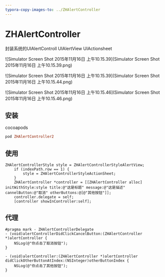 ```yaml
---
typora-copy-images-to: ../ZHAlertController
---
```


# ZHAlertController
封装系统的UIAlertControll UIAlertView UIActionsheet

![Simulator Screen Shot 2015年11月16日 上午10.15.39](Simulator Screen Shot 2015年11月16日 上午10.15.39.png)

![Simulator Screen Shot 2015年11月16日 上午10.15.39](Simulator Screen Shot 2015年11月16日 上午10.15.44.png)

![Simulator Screen Shot 2015年11月16日 上午10.15.46](Simulator Screen Shot 2015年11月16日 上午10.15.46.png)

## 安装

cocoapods

```ruby
pod ZHAlertController2
```

## 使用

```objc
ZHAlertControllerStyle style = ZHAlertControllerStyleAlertView;
    if (indexPath.row == 1) {
        style = ZHAlertControllerStyleActionSheet;
    }
    ZHAlertController *controller = [[ZHAlertController alloc] initWithStyle:style title:@"这是标题" message:@"这是描述" cannelButton:@"取消" otherButtons:@[@"其他按钮"]];
    controller.delegate = self;
    [controller showInController:self];
```

## 代理

```objc
#pragma mark - ZHAlertControllerDelegate
- (void)alertControllerDidClickCancelButton:(ZHAlertController *)alertController {
    NSLog(@"你点击了取消按钮");
}

- (void)alertController:(ZHAlertController *)alertController didClickOtherButtonAtIndex:(NSInteger)otherButtonIndex {
    NSLog(@"你点击了其他按钮");
}
```

